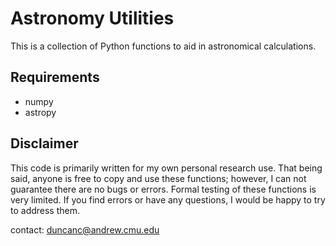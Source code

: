 # Astronomy Utilities

This is a collection of Python functions to aid in astronomical calculations.  

## Requirements

* numpy
* astropy

## Disclaimer

This code is primarily written for my own personal research use.  That being said, anyone is free to copy and use these functions; however, I can not guarantee there are no bugs or errors.  Formal testing of these functions is very limited.  If you find errors or have any questions, I would be happy to try to address them.    

contact: duncanc@andrew.cmu.edu